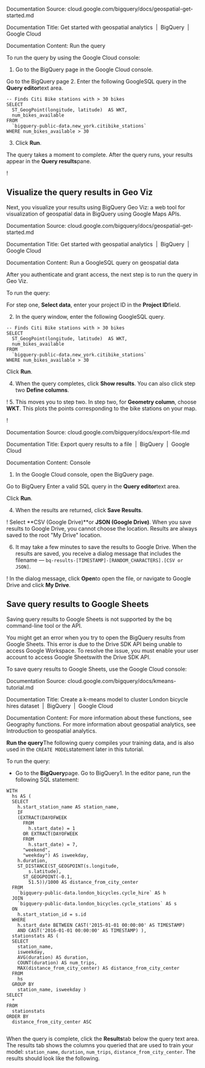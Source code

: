 Documentation Source:
cloud.google.com/bigquery/docs/geospatial-get-started.md

Documentation Title:
Get started with geospatial analytics  |  BigQuery  |  Google Cloud

Documentation Content:
Run the query

To run the query by using the Google Cloud console:

1. Go to the BigQuery page in the Google Cloud console.

Go to the BigQuery page
2. Enter the following GoogleSQL query in the **Query editor**text area.


```
-- Finds Citi Bike stations with > 30 bikes
SELECT
  ST_GeogPoint(longitude, latitude)  AS WKT,
  num_bikes_available
FROM
  `bigquery-public-data.new_york.citibike_stations`
WHERE num_bikes_available > 30

```
3. Click **Run**.

The query takes a moment to complete. After the query runs, your results
appear in the **Query results**pane.

!

Visualize the query results in Geo Viz
--------------------------------------

Next, you visualize your results using BigQuery Geo Viz: a
web tool for visualization of geospatial data in BigQuery using
Google Maps APIs.



Documentation Source:
cloud.google.com/bigquery/docs/geospatial-get-started.md

Documentation Title:
Get started with geospatial analytics  |  BigQuery  |  Google Cloud

Documentation Content:
Run a GoogleSQL query on geospatial data

After you authenticate and grant access, the next step is to run the query in
Geo Viz.

To run the query:

For step one, **Select data**, enter your project ID in the **Project ID**field.

2. In the query window, enter the following GoogleSQL query.


```
-- Finds Citi Bike stations with > 30 bikes
SELECT
  ST_GeogPoint(longitude, latitude)  AS WKT,
  num_bikes_available
FROM
  `bigquery-public-data.new_york.citibike_stations`
WHERE num_bikes_available > 30

```
Click **Run**.

4. When the query completes, click **Show results**. You can also click step two
**Define columns**.

!
5. This moves you to step two. In step two, for **Geometry column**, choose
**WKT**. This plots the points corresponding to the bike stations on your
map.

!



Documentation Source:
cloud.google.com/bigquery/docs/export-file.md

Documentation Title:
Export query results to a file  |  BigQuery  |  Google Cloud

Documentation Content:
Console

1. In the Google Cloud console, open the BigQuery page.

Go to BigQuery
Enter a valid SQL query in the **Query editor**text area.

Click **Run**.

4. When the results are returned, click **Save Results**.

!
Select **CSV (Google Drive)**or **JSON (Google Drive)**. When you save
results to Google Drive, you cannot choose the location. Results are
always saved to the root "My Drive" location.

6. It may take a few minutes to save the results to Google Drive. When
the results are saved, you receive a dialog message that includes the
filename —
`bq-results-[TIMESTAMP]-[RANDOM_CHARACTERS].[CSV or JSON]`.

!
In the dialog message, click **Open**to open the file, or navigate to
Google Drive and click **My Drive**.

Save query results to Google Sheets
-----------------------------------

Saving query results to Google Sheets is not supported by the bq command-line tool or
the API.

You might get an error when you try to open the BigQuery results
from Google Sheets. This error is due to the Drive SDK API
being unable to access Google Workspace. To resolve the issue,
you must enable your user account to
access Google Sheetswith the Drive SDK API.

To save query results to Google Sheets, use the Google Cloud console:



Documentation Source:
cloud.google.com/bigquery/docs/kmeans-tutorial.md

Documentation Title:
Create a k-means model to cluster London bicycle hires dataset  |  BigQuery  |  Google Cloud

Documentation Content:
For more information about these functions, see
Geography
functions. For more
information about geospatial analytics, see Introduction to
geospatial analytics.

**Run the query**The following query compiles your training data, and is also used in the
`CREATE MODEL`statement later in this tutorial.

To run the query:

- Go to the **BigQuery**page.
Go to BigQuery1. In the editor pane, run the following SQL statement:


```
WITH
  hs AS (
  SELECT
    h.start_station_name AS station_name,
    IF
    (EXTRACT(DAYOFWEEK
      FROM
        h.start_date) = 1
      OR EXTRACT(DAYOFWEEK
      FROM
        h.start_date) = 7,
      "weekend",
      "weekday") AS isweekday,
    h.duration,
    ST_DISTANCE(ST_GEOGPOINT(s.longitude,
        s.latitude),
      ST_GEOGPOINT(-0.1,
        51.5))/1000 AS distance_from_city_center
  FROM
    `bigquery-public-data.london_bicycles.cycle_hire` AS h
  JOIN
    `bigquery-public-data.london_bicycles.cycle_stations` AS s
  ON
    h.start_station_id = s.id
  WHERE
    h.start_date BETWEEN CAST('2015-01-01 00:00:00' AS TIMESTAMP)
    AND CAST('2016-01-01 00:00:00' AS TIMESTAMP) ),
  stationstats AS (
  SELECT
    station_name,
    isweekday,
    AVG(duration) AS duration,
    COUNT(duration) AS num_trips,
    MAX(distance_from_city_center) AS distance_from_city_center
  FROM
    hs
  GROUP BY
    station_name, isweekday )
SELECT
  *
FROM
  stationstats
ORDER BY
  distance_from_city_center ASC


```
When the query is complete, click the **Results**tab below the query text
area. The results tab shows the columns you queried that are used to train
your model: `station_name`, `duration`, `num_trips`, `distance_from_city_center`.
The results should look like the following.



